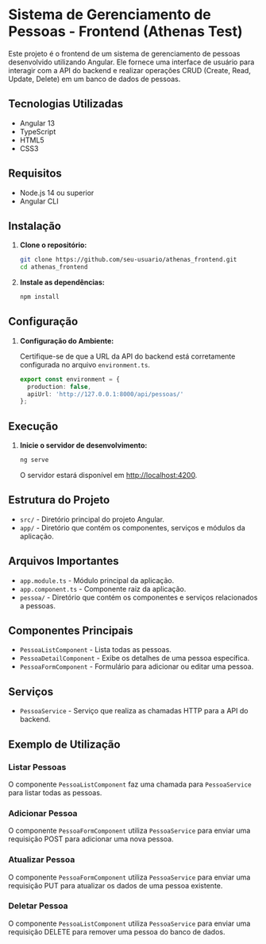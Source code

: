 # Sistema de Gerenciamento de Pessoas - Frontend (Athenas Test)

Este projeto é o frontend de um sistema de gerenciamento de pessoas desenvolvido utilizando Angular. Ele fornece uma interface de usuário para interagir com a API do backend e realizar operações CRUD (Create, Read, Update, Delete) em um banco de dados de pessoas.

## Tecnologias Utilizadas

- Angular 13
- TypeScript
- HTML5
- CSS3

## Requisitos

- Node.js 14 ou superior
- Angular CLI

## Instalação

1. **Clone o repositório:**

   ```bash
   git clone https://github.com/seu-usuario/athenas_frontend.git
   cd athenas_frontend
   ```

2. **Instale as dependências:**

   ```bash
   npm install
   ```

## Configuração

1. **Configuração do Ambiente:**

   Certifique-se de que a URL da API do backend está corretamente configurada no arquivo `environment.ts`.

   ```typescript
   export const environment = {
     production: false,
     apiUrl: 'http://127.0.0.1:8000/api/pessoas/'
   };
   ```

## Execução

1. **Inicie o servidor de desenvolvimento:**

   ```bash
   ng serve
   ```

   O servidor estará disponível em [http://localhost:4200](http://localhost:4200).

## Estrutura do Projeto

- `src/` - Diretório principal do projeto Angular.
- `app/` - Diretório que contém os componentes, serviços e módulos da aplicação.

## Arquivos Importantes

- `app.module.ts` - Módulo principal da aplicação.
- `app.component.ts` - Componente raiz da aplicação.
- `pessoa/` - Diretório que contém os componentes e serviços relacionados a pessoas.

## Componentes Principais

- `PessoaListComponent` - Lista todas as pessoas.
- `PessoaDetailComponent` - Exibe os detalhes de uma pessoa específica.
- `PessoaFormComponent` - Formulário para adicionar ou editar uma pessoa.

## Serviços

- `PessoaService` - Serviço que realiza as chamadas HTTP para a API do backend.

## Exemplo de Utilização

### Listar Pessoas

O componente `PessoaListComponent` faz uma chamada para `PessoaService` para listar todas as pessoas.

### Adicionar Pessoa

O componente `PessoaFormComponent` utiliza `PessoaService` para enviar uma requisição POST para adicionar uma nova pessoa.

### Atualizar Pessoa

O componente `PessoaFormComponent` utiliza `PessoaService` para enviar uma requisição PUT para atualizar os dados de uma pessoa existente.

### Deletar Pessoa

O componente `PessoaListComponent` utiliza `PessoaService` para enviar uma requisição DELETE para remover uma pessoa do banco de dados.
